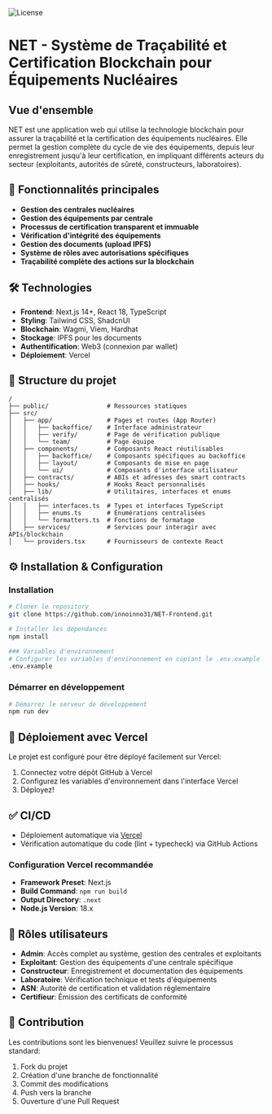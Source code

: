 ![License](https://img.shields.io/badge/license-MIT-blue)

# NET - Système de Traçabilité et Certification Blockchain pour Équipements Nucléaires

## Vue d'ensemble

NET est une application web qui utilise la technologie blockchain pour assurer la traçabilité et la certification des équipements nucléaires. Elle permet la gestion complète du cycle de vie des équipements, depuis leur enregistrement jusqu'à leur certification, en impliquant différents acteurs du secteur (exploitants, autorités de sûreté, constructeurs, laboratoires).

## 🔑 Fonctionnalités principales

- **Gestion des centrales nucléaires**
- **Gestion des équipements par centrale**
- **Processus de certification transparent et immuable**
- **Vérification d'intégrité des équipements**
- **Gestion des documents (upload IPFS)**
- **Système de rôles avec autorisations spécifiques**
- **Traçabilité complète des actions sur la blockchain**

## 🛠️ Technologies

- **Frontend**: Next.js 14+, React 18, TypeScript
- **Styling**: Tailwind CSS, ShadcnUI
- **Blockchain**: Wagmi, Viem, Hardhat
- **Stockage**: IPFS pour les documents
- **Authentification**: Web3 (connexion par wallet)
- **Déploiement**: Vercel

## 📂 Structure du projet

```
/
├── public/                # Ressources statiques
├── src/
│   ├── app/               # Pages et routes (App Router)
│   │   ├── backoffice/    # Interface administrateur
│   │   ├── verify/        # Page de vérification publique
│   │   └── team/          # Page équipe
│   ├── components/        # Composants React réutilisables
│   │   ├── backoffice/    # Composants spécifiques au backoffice
│   │   ├── layout/        # Composants de mise en page
│   │   └── ui/            # Composants d'interface utilisateur
│   ├── contracts/         # ABIs et adresses des smart contracts
│   ├── hooks/             # Hooks React personnalisés
│   ├── lib/               # Utilitaires, interfaces et enums centralisés
│   │   ├── interfaces.ts  # Types et interfaces TypeScript
│   │   ├── enums.ts       # Énumérations centralisées
│   │   └── formatters.ts  # Fonctions de formatage
│   ├── services/          # Services pour interagir avec APIs/blockchain
│   └── providers.tsx      # Fournisseurs de contexte React
```

## ⚙️ Installation & Configuration

### Installation

```bash
# Cloner le repository
git clone https://github.com/innoinno31/NET-Frontend.git

# Installer les dépendances
npm install

### Variables d'environnement
# Configurer les variables d'environnement en copiant le .env.example
.env.example
```

### Démarrer en développement

```bash
# Démarrer le serveur de développement
npm run dev
```

## 🚀 Déploiement avec Vercel

Le projet est configuré pour être déployé facilement sur Vercel:

1. Connectez votre dépôt GitHub à Vercel
2. Configurez les variables d'environnement dans l'interface Vercel
3. Déployez!

## ✅ CI/CD

- Déploiement automatique via [Vercel](https://vercel.com)
- Vérification automatique du code (lint + typecheck) via GitHub Actions

### Configuration Vercel recommandée

- **Framework Preset**: Next.js
- **Build Command**: `npm run build`
- **Output Directory**: `.next`
- **Node.js Version**: 18.x

## 🔐 Rôles utilisateurs

- **Admin**: Accès complet au système, gestion des centrales et exploitants
- **Exploitant**: Gestion des équipements d'une centrale spécifique
- **Constructeur**: Enregistrement et documentation des équipements
- **Laboratoire**: Vérification technique et tests d'équipements
- **ASN**: Autorité de certification et validation réglementaire
- **Certifieur**: Émission des certificats de conformité

## 🙏 Contribution

Les contributions sont les bienvenues! Veuillez suivre le processus standard:
1. Fork du projet
2. Création d'une branche de fonctionnalité
3. Commit des modifications
4. Push vers la branche
5. Ouverture d'une Pull Request
